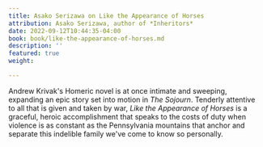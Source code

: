 ```yaml
---
title: Asako Serizawa on Like the Appearance of Horses
attribution: Asako Serizawa, author of *Inheritors*
date: 2022-09-12T10:44:35-04:00
book: book/like-the-appearance-of-horses.md
description: ''
featured: true
weight: 

---
```

Andrew Krivak's Homeric novel is at once intimate and sweeping, expanding an epic story set into motion in _The Sojourn_. Tenderly attentive to all that is given and taken by war, _Like the Appearance of Horses_ is a graceful, heroic accomplishment that speaks to the costs of duty when violence is as constant as the Pennsylvania mountains that anchor and separate this indelible family we've come to know so personally.